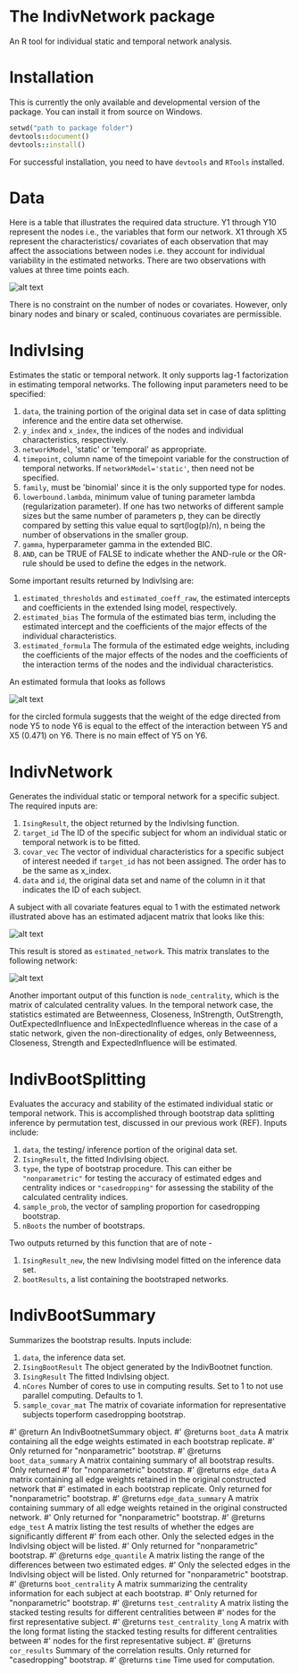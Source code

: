 # The IndivNetwork package
An R tool for individual static and temporal network analysis.


# Installation
This is currently the only available and developmental version of the package. You can install it from source on Windows. 

```ruby
setwd("path to package folder")
devtools::document()
devtools::install()
```

For successful installation, you need to have `devtools` and `RTools` installed.

# Data
Here is a table that illustrates the required data structure. Y1 through Y10 represent the nodes i.e., the variables that form our network. X1 through X5 represent the characteristics/ covariates of each observation that may affect the associations between nodes i.e. they account for individual variability in the estimated networks. There are two observations with values at three time points each. 

![alt text](https://github.com/SamiraDesh/IndTempNetAna/blob/main/NA_exdata.PNG?raw=true)


There is no constraint on the number of nodes or covariates. However, only binary nodes and binary or scaled, continuous covariates are permissible.  

# IndivIsing
Estimates the static or temporal network. It only supports lag-1 factorization in estimating temporal networks. The following input parameters need to be specified:
1. `data`, the training portion of the original data set in case of data splitting inference and the entire data set otherwise.
2. `y_index` and `x_index`, the indices of the nodes and individual characteristics, respectively.
3. `networkModel`, 'static' or 'temporal' as appropriate.
4. `timepoint`, column name of the timepoint variable for the construction of temporal networks. If `networkModel='static'`, then need not be specified.
5. `family`, must be 'binomial' since it is the only supported type for nodes.
6. `lowerbound.lambda`, minimum value of tuning parameter lambda (regularization parameter). If one has two networks of different sample sizes but the same number of parameters p, they can be directly compared by setting this value equal to sqrt(log(p)/n), n being the number of observations in the smaller group. 
7. `gamma`, hyperparameter gamma in the extended BIC.
8. `AND`, can be TRUE of FALSE to indicate whether the AND-rule or the OR-rule should be used to define the edges in the network.

Some important results returned by IndivIsing are: 
1. `estimated_thresholds` and `estimated_coeff_raw`, the estimated intercepts and coefficients in the extended Ising model, respectively.
2. `estimated_bias` The formula of the estimated bias term, including the estimated intercept and the coefficients of the major effects of the individual characteristics. 
3. `estimated_formula` The formula of the estimated edge weights, including the coefficients of the major effects of the nodes and the coefficients of the interaction terms of the nodes and the individual characteristics.
  
An estimated formula that looks as follows

![alt text](https://github.com/SamiraDesh/IndTempNetAna/blob/main/IndIsing_exampleDS.PNG)

for the circled formula suggests that the weight of the edge directed from node Y5 to node Y6 is equal to the effect of the interaction between Y5 and X5 (0.471) on Y6. There is no main effect of Y5 on Y6.

# IndivNetwork
Generates the individual static or temporal network for a specific subject. The required inputs are:
1. `IsingResult`, the object returned by the IndivIsing function.
2. `target_id` The ID of the specific subject for whom an individual static or temporal network is to be fitted. 
3. `covar_vec` The vector of individual characteristics for a specific subject of interest needed if `target_id` has not been assigned. The order has to be the same as x_index.
4. `data` and `id`, the original data set and name of the column in it that indicates the ID of each subject.

A subject with all covariate features equal to 1 with the estimated network illustrated above has an estimated adjacent matrix that looks like this:

![alt text](https://github.com/SamiraDesh/IndTempNetAna/blob/main/IndivNetwork_example.PNG)

This result is stored as `estimated_network`. This matrix translates to the following network:

![alt text](https://github.com/SamiraDesh/IndTempNetAna/blob/main/NtwrkDiag_example.png)


Another important output of this function is `node_centrality`, which is the matrix of calculated centrality values. In the temporal network case, the statistics estimated are Betweenness, Closeness, InStrength, OutStrength, OutExpectedInfluence and InExpectedInfluence whereas in the case of a static network, given the non-directionality of edges, only Betweenness, Closeness, Strength and ExpectedInfluence will be estimated.

# IndivBootSplitting
Evaluates the accuracy and stability of the estimated individual static or temporal network. This is accomplished through bootstrap data splitting inference by permutation test, discussed in our previous work (REF). Inputs include:
 1. `data`, the testing/ inference portion of the original data set.
 2. `IsingResult`, the fitted IndivIsing object.
 3. `type`, the type of bootstrap procedure. This can either be `"nonparametric"` for testing the accuracy of estimated edges and centrality indices or `"casedropping"` for assessing the stability of the calculated centrality indices.
 4. `sample_prob`, the vector of sampling proportion for casedropping bootstrap.
 5. `nBoots` the number of bootstraps.

Two outputs returned by this function that are of note -
1. `IsingResult_new`, the new IndivIsing model fitted on the inference data set.
2. `bootResults`, a list containing the bootstraped networks.


# IndivBootSummary
Summarizes the bootstrap results. Inputs include:

1. `data`, the inference data set.
2. `IsingBootResult` The object generated by the IndivBootnet function.
3. `IsingResult` The fitted IndivIsing object.
4. `nCores` Number of cores to use in computing results. Set to 1 to not use parallel computing. Defaults to 1.
5. `sample_covar_mat` The matrix of covariate information for representative subjects toperform casedropping bootstrap.




#' @return An IndivBootnetSummary object.
#' @returns `boot_data` A matrix containing all the edge weights estimated in each bootstrap replicate.
#'   Only returned for "nonparametric" bootstrap.
#' @returns `boot_data_summary` A matrix containing summary of all bootstrap results. Only returned 
#'   for "nonparametric" bootstrap.
#' @returns `edge_data` A matrix containing all edge weights retained in the original constructed network that 
#'   estimated in each bootstrap replicate. Only returned for "nonparametric" bootstrap.
#' @returns `edge_data_summary` A matrix containing summary of all edge weights retained in the original constructed network.
#'   Only returned for "nonparametric" bootstrap.
#' @returns `edge_test` A matrix listing the test results of whether the edges are significantly different
#'   from each other. Only the selected edges in the IndivIsing object will be listed.
#'   Only returned for "nonparametric" bootstrap.
#' @returns `edge_quantile` A matrix listing the range of the differences between two estimated edges. 
#'   Only the selected edges in the IndivIsing object will be listed. Only returned for "nonparametric" bootstrap.
#' @returns `boot_centrality` A matrix summarizing the centrality information for each subject at each bootstrap. 
#'   Only returned for "nonparametric" bootstrap.
#' @returns `test_centrality` A matrix listing the stacked testing results for different centralities between 
#'   nodes for the first representative subject.
#' @returns `test_centrality_long` A matrix with the long format listing the stacked testing results for different centralities between 
#'   nodes for the first representative subject.
#' @returns `cor_results` Summary of the correlation results. Only returned for "casedropping" bootstrap.
#' @returns `time` Time used for computation.
